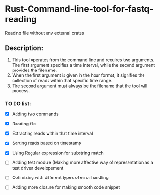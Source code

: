 # Rust-Command-line-tool-for-fastq-reading
Reading file without any external crates

## Description:
1) This tool operates from the command line and requires two arguments. The first argument specifies a time interval, while the second argument provides the filename.
2) When the first argument is given in the hour format, it signifies the collection of reads within that specific time range.
3) The second argument must always be the filename that the tool will process.

### TO DO list:

- [x] Adding two commands
- [x] Reading file
- [x] Extracting reads within that time interval
- [x] Sorting reads based on timestamp
- [x] Using Regular expression for substring match
- [ ] Adding test module (Making more affective way of representation as a test driven developement
- [ ] Optimizing with different types of error handling
- [ ] Adding more closure for making smooth code snippet

